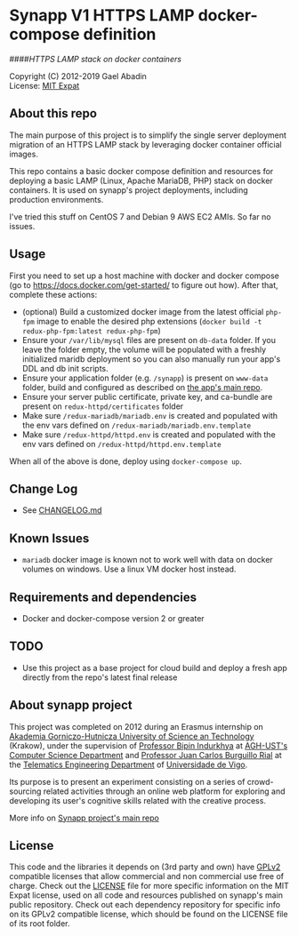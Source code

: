 Synapp V1 HTTPS LAMP docker-compose definition
==============================================
####*HTTPS LAMP stack on docker containers*

 Copyright (C) 2012-2019 Gael Abadin  
 License: [MIT Expat][1]
<br/>

## About this repo

The main purpose of this project is to simplify the single server deployment migration of an HTTPS LAMP stack by leveraging docker container official images. 

This repo contains a basic docker compose definition and resources for deploying a basic LAMP (Linux, Apache MariaDB, PHP) stack on docker containers. It is used on synapp's project deployments, including production environments.

I've tried this stuff on CentOS 7 and Debian 9 AWS EC2 AMIs. So far no issues.


## Usage

First you need to set up a host machine with docker and docker compose (go to https://docs.docker.com/get-started/ to figure out how). After that, complete these actions:

 * (optional) Build a customized docker image from the latest official `php-fpm` image to enable the desired php extensions (`docker build -t redux-php-fpm:latest redux-php-fpm`)
 * Ensure your `/var/lib/mysql` files are present on `db-data` folder. If you leave the folder empty, the volume will be populated with a freshly initialized maridb deployment so you can also manually run your app's DDL and db init scripts.
 * Ensure your application folder (e.g. `/synapp`) is present on `www-data` folder, build and configured as described on [the app's main repo][4].
 * Ensure your server public certificate, private key, and ca-bundle are present on `redux-httpd/certificates` folder
 * Make sure `/redux-mariadb/mariadb.env` is created and populated with the env vars defined on `/redux-mariadb/mariadb.env.template`
 * Make sure `/redux-httpd/httpd.env` is created and populated with the env vars defined on `/redux-httpd/httpd.env.template`

When all of the above is done, deploy using `docker-compose up`.


## Change Log

 * See [CHANGELOG.md](CHANGELOG.md)

## Known Issues

 * `mariadb` docker image is known not to work well with data on docker volumes on windows. Use a linux VM docker host instead.

## Requirements and dependencies

 * Docker and docker-compose version 2 or greater


## TODO

* Use this project as a base project for cloud build and deploy a fresh app directly from the repo's latest final release


## About synapp project

This project was completed on 2012 during an Erasmus internship on [Akademia 
Gorniczo-Hutnicza University of Science an Technology][23] (Krakow), under the 
supervision of [Professor Bipin Indurkhya][2] at [AGH-UST's Computer Science 
Department][24] and [Professor Juan Carlos Burguillo Rial][3] at the 
[Telematics Engineering Department][25] of [Universidade de Vigo][26].

Its purpose is to present an experiment consisting on a series of 
crowd-sourcing related activities through an online web platform for exploring 
and developing its user's cognitive skills related with the creative process.

More info on [Synapp project's main repo][4]


## License

This code and the libraries it depends on (3rd party and own) have 
[GPLv2][16] compatible licenses that allow commercial and non commercial use 
free of charge. Check out the [LICENSE][1] file for more specific information 
on the MIT Expat license, used on all code and resources published on synapp's 
main public repository. Check out each dependency repository for specific info 
on its GPLv2 compatible license, which should be found on the LICENSE file of 
its root folder.

[1]: https://bitbucket.org/synappv1/synapp/raw/master/LICENSE
[2]: http://www.ki.agh.edu.pl/en/staff/indurkhya-bipin
[3]: https://sites.google.com/site/jcburgui/
[4]: https://github.com/elcodedocle/synapp
[16]: http://www.gnu.org/licenses/gpl-2.0.html
[23]: http://www.agh.edu.pl/en/
[24]: http://www.ki.agh.edu.pl/en
[25]: http://www-gist.det.uvigo.es
[26]: http://uvigo.es
